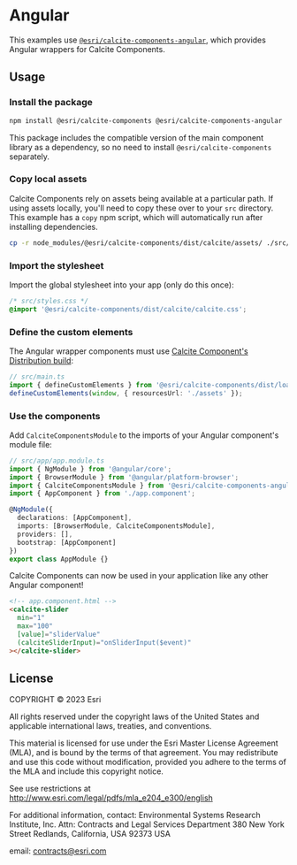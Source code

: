 # Angular

This examples use [`@esri/calcite-components-angular`](https://www.npmjs.com/package/@esri/calcite-components-angular), which provides Angular wrappers for Calcite Components.

## Usage

### Install the package

```sh
npm install @esri/calcite-components @esri/calcite-components-angular
```

This package includes the compatible version of the main component library as a dependency, so no need to install `@esri/calcite-components` separately.

### Copy local assets

Calcite Components rely on assets being available at a particular path. If using assets locally, you'll need to copy these over to your `src` directory. This example has a `copy` npm script, which will automatically run after installing dependencies.

```sh
cp -r node_modules/@esri/calcite-components/dist/calcite/assets/ ./src/assets/
```

### Import the stylesheet

Import the global stylesheet into your app (only do this once):

```css
/* src/styles.css */
@import '@esri/calcite-components/dist/calcite/calcite.css';
```

### Define the custom elements

The Angular wrapper components must use [Calcite Component's Distribution build](https://developers.arcgis.com/calcite-design-system/get-started/#distribution):

```ts
// src/main.ts
import { defineCustomElements } from '@esri/calcite-components/dist/loader';
defineCustomElements(window, { resourcesUrl: './assets' });
```

### Use the components

Add `CalciteComponentsModule` to the imports of your Angular component's module file:

```ts
// src/app/app.module.ts
import { NgModule } from '@angular/core';
import { BrowserModule } from '@angular/platform-browser';
import { CalciteComponentsModule } from '@esri/calcite-components-angular';
import { AppComponent } from './app.component';

@NgModule({
  declarations: [AppComponent],
  imports: [BrowserModule, CalciteComponentsModule],
  providers: [],
  bootstrap: [AppComponent]
})
export class AppModule {}
```

Calcite Components can now be used in your application like any other Angular component!

```html
<!-- app.component.html -->
<calcite-slider
  min="1"
  max="100"
  [value]="sliderValue"
  (calciteSliderInput)="onSliderInput($event)"
></calcite-slider>
```

## License

COPYRIGHT © 2023 Esri

All rights reserved under the copyright laws of the United States and applicable international laws, treaties, and conventions.

This material is licensed for use under the Esri Master License Agreement (MLA), and is bound by the terms of that agreement. You may redistribute and use this code without modification, provided you adhere to the terms of the MLA and include this copyright notice.

See use restrictions at <http://www.esri.com/legal/pdfs/mla_e204_e300/english>

For additional information, contact: Environmental Systems Research Institute, Inc. Attn: Contracts and Legal Services Department 380 New York Street Redlands, California, USA 92373 USA

email: <contracts@esri.com>
